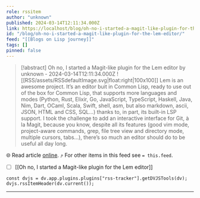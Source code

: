 ```yaml
---
role: rssitem
author: "unknown"
published: 2024-03-14T12:11:34.000Z
link: https://localhost/blog/oh-no-i-started-a-magit-like-plugin-for-the-lem-editor/
id: "/blog/oh-no-i-started-a-magit-like-plugin-for-the-lem-editor/"
feed: "[[Blogs on Lisp journey]]"
tags: []
pinned: false
---
```


> [!abstract] Oh no, I started a Magit-like plugin for the Lem editor by unknown - 2024-03-14T12:11:34.000Z
> ![[RSS/assets/RSSdefaultImage.svg|float:right|100x100]] Lem is an awesome project. It’s an editor buit in Common Lisp, ready to use out of the box for Common Lisp, that supports more languages and modes (Python, Rust, Elixir, Go, JavaScript, TypeScript, Haskell, Java, Nim, Dart, OCaml, Scala, Swift, shell, asm, but also markdown, ascii, JSON, HTML and CSS, SQL…) thanks to, in part, its built-in LSP support. I took the challenge to add an interactive interface for Git, à la Magit, because you know, despite all its features (good vim mode, project-aware commands, grep, file tree view and directory mode, multiple cursors, tabs…), there’s so much an editor should do to be useful all day long.

🌐 Read article [online](https://localhost/blog/oh-no-i-started-a-magit-like-plugin-for-the-lem-editor/). ⤴ For other items in this feed see `= this.feed`.

- [ ] [[Oh no, I started a Magit-like plugin for the Lem editor]]

~~~dataviewjs
const dvjs = dv.app.plugins.plugins["rss-tracker"].getDVJSTools(dv);
dvjs.rssItemHeader(dv.current());
~~~

- - -
